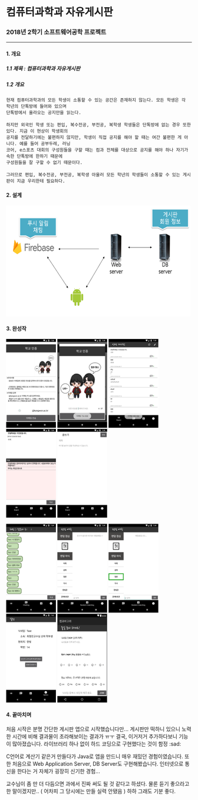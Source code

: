 컴퓨터과학과 자유게시판
=====================
### 2018년 2학기 소프트웨어공학 프로젝트
*****
#### 1. 개요
##### 1.1 제목 : 컴퓨터과학과 자유게시판
##### 1.2 개요
    현재 컴퓨터과학과의 모든 학생이 소통할 수 있는 공간은 존재하지 않는다. 모든 학생은 각 학년의 단톡방에 들어와 있으며
    단톡방에서 올라오는 공지만을 읽는다. 
    
    하지만 외국인 학생 또는 편입, 복수전공, 부전공, 복학생 학생들은 단톡방에 없는 경우 또한 있다. 지금 이 현상이 학생회의
    공지를 전달하기에는 불편하지 않지만, 학생이 직접 공지를 해야 할 때는 여간 불편한 게 아니다. 예를 들어 공부두레, 러닝
    코어, e스포츠 대회의 구성원들을 구할 때는 컴과 전체를 대상으로 공지를 해야 하나 자기가 속한 단톡방에 한하기 때문에 
    구성원들을 잘 구할 수 없기 때문이다. 
    
    그러므로 편입, 복수전공, 부전공, 복학생 아울러 모든 학년의 학생들이 소통할 수 있는 게시판이 지금 우리한테 필요하다.

#### 2. 설계
<img src="./img/12.png" width="500" height="300">

#### 3. 완성작
<img src="./img/1.png" width="135" height="240"> <img src="./img/2.png" width="135" height="240"> <img src="./img/3.png" width="135" height="240"> <img src="./img/4.png" width="135" height="240"> <img src="./img/5.png" width="135" height="240"> 

<img src="./img/6.png" width="135" height="240"> <img src="./img/7.png" width="135" height="240"> <img src="./img/8.png" width="135" height="240"> <img src="./img/9.png" width="135" height="240"> <img src="./img/11.png" width="135" height="240">

#### 4. 끝마치며

처음 시작은 분명 간단한 게시판 앱으로 시작했습니다만... 게시판만 떡하니 있으니 노력한 시간에 비해 결과물이 초라해보이는 결과가 ㅠㅜ 
결국, 이거저거 추가하다보니 기능이 많아졌습니다. 라이브러리 하나 없이 하드 코딩으로 구현했다는 것이 함정 :sad:

C언어로 계산기 같은거 만들다가 Java로 앱을 만드니 매우 재밌던 경험이였습니다. 또한 처음으로 Web Application Server, DB Server도 구현해봤습니다. 인터넷으로 통신을 한다는 거 자체가 굉장히 신기한 경험...

교수님이 좀 만 더 다듬으면 과에서 진짜 써도 될 것 같다고 하셨다. 물론 듣기 좋으라고 한 말이겠지만.. ( 어차피 그 당시에는 만들 실력 안됐음 ) 하하 그래도 기분 좋다.
